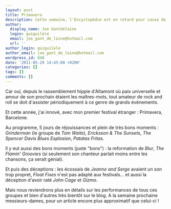 ```yaml
---
layout: post
title: Primavera
description: Cette semaine, l'Encyclopédie est en retard pour cause de festival.
author:
  display_name: Joe Gantdelaine
  login: guiguilele
  email: joe_gant_de_laine@hotmail.com
  url: ''
author_login: guiguilele
author_email: joe_gant_de_laine@hotmail.com
wordpress_id: 848
date: '2011-05-29 14:45:08 +0200'
categories: []
tags: []
comments: []
---
```

Car oui, depuis le rassemblement hippie d'Altamont où paix universelle et amour de son prochain étaient les maîtres-mots, tout amateur de rock and roll se doit d'assister périodiquement à ce genre de grands événements.

Et cette année, j'ai innové, avec mon premier festival étranger : Primavera, Barcelone.

Au programme, 5 jours de réjouissances et plein de très bons moments : *Grinderman* (le groupe de *Tom Waits*), *Ericksson & The Sunsets*, *The Spencer Davis Blues Explosion*, *Patatas Fritas*.

Il y eut aussi des bons moments (juste "bons") : la reformation de *Blur*, *The Flamin' Groovies* (si seulement son chanteur parlait moins entre les chansons, ça serait génial).

Et puis des déceptions : les écossais de *Jeanne and Serge* avaient un son trop propret, *Float Fixes* n'est pas adapté aux festivals... et aussi la déception d'avoir raté *John Cage* et *Gizmo*.

Mais nous reviendrons plus en détails sur les performances de tous ces groupes et bien d'autres très bientôt sur le blog. A la semaine prochaine messieurs-dames, pour un article encore plus approximatif que celui-ci !
